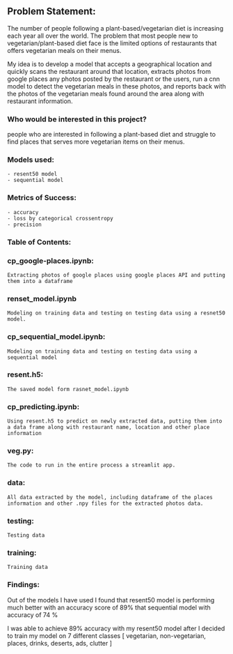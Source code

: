 ## Problem Statement:

The number of people following a plant-based/vegetarian diet is increasing each year all over the world. The problem that most people new to vegetarian/plant-based diet face is the limited options of restaurants that offers vegetarian meals on their menus.

My idea is to develop a model that accepts a geographical location and quickly scans the restaurant around that location, extracts photos from google places any photos posted by the restaurant or the users, run a cnn model to detect the vegetarian meals in these photos, and reports back with the photos of the vegetarian meals found around the area along with restaurant information.

### Who would be interested in this project?
people who are interested in following a plant-based diet and struggle to find places that serves more vegetarian items on their menus.


### Models used:
	- resent50 model
	- sequential model

### Metrics of Success:
	- accuracy
	- loss by categorical crossentropy
	- precision




### Table of Contents:

### cp_google-places.ipynb:
	Extracting photos of google places using google places API and putting them into a dataframe

### renset_model.ipynb
	Modeling on training data and testing on testing data using a resnet50 model.

### cp_sequential_model.ipynb:
	Modeling on training data and testing on testing data using a sequential model

### resent.h5:
	The saved model form rasnet_model.ipynb

### cp_predicting.ipynb:
	Using resent.h5 to predict on newly extracted data, putting them into a data frame along with restaurant name, location and other place information

### veg.py:
	The code to run in the entire process a streamlit app.

### data:
	All data extracted by the model, including dataframe of the places information and other .npy files for the extracted photos data.
### testing:
	Testing data

### training:
	Training data



### Findings:
Out of the models I have used I found that resent50 model is performing much better with an accuracy score of 89% that sequential model with accuracy of 74 %

I was able to achieve 89% accuracy with my resent50 model after I decided to train my model on 7 different classes [ vegetarian, non-vegetarian, places, drinks, deserts, ads, clutter ]


